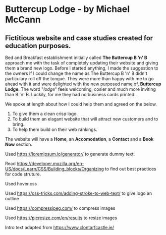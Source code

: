 # Buttercup Lodge - by Michael McCann

## Fictitious website and case studies created for education purposes.

Bed and Breakfast establishment initially called **The Buttercup B 'n' B** approach me with the task of completely updating their website and giving them a brand new logo. Before I started anything, I made the suggestion to the owners if I could change the name as The Buttercup B 'n' B didn't particulary roll off the tongue. They were more than happy with me to go ahead with it and were delighted with the new purposed name of, **Buttercup Lodge**. The word "*lodge*" feels welcoming, cosier and much more inviting than B 'n' B. Luckily, for me they had no business cards printed.

We spoke at length about how I could help them and agreed on the below.

<ol>
    <li>To give them a clean crisp logo.</li>
    <li>To build them an elagant website that will attract new customers and to bring.</li>
    <li>To help them build on their web rankings.</li>
</ol>

The website will have a **Home**, an **Accomodation**, a **Contact** and a **Book Now** section.


Used https://loremipsum.io/generator/ to generate dummy text.

Read https://developer.mozilla.org/en-US/docs/Learn/CSS/Building_blocks/Organizing to find out best practices for code struture.

Used hover.css

Used https://css-tricks.com/adding-stroke-to-web-text/ to give logo an outline

Used https://compressjpeg.com/ to compress images

Used https://picresize.com/en/results to resize images

Intro text adapted from https://www.clontarfcastle.ie/